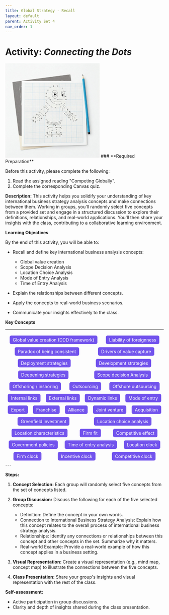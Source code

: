 ```yaml
---
title: Global Strategy - Recall
layout: default
parent: Activity Set 4
nav_order: 1
---
```

# Activity: *Connecting the Dots* 

<img src="/assets/images/connect-the-dots.jpeg" alt="An image of a connect the dots drawing" width="300"/>
### **Required Preparation**

Before this activity, please complete the following:

1.  Read the assigned reading "Competing Globally".
2.  Complete the corresponding Canvas quiz.



**Description:** This activity helps you solidify your understanding of key international business strategy analysis concepts and make connections between them. Working in groups, you'll randomly select five concepts from a provided set and engage in a structured discussion to explore their definitions, relationships, and real-world applications. You'll then share your insights with the class, contributing to a collaborative learning environment.

**Learning Objectives**

By the end of this activity, you will be able to:

*   Recall and define key international business analysis concepts:
    *   Global value creation
    *   Scope Decision Analysis
    *   Location Choice Analysis
    *   Mode of Entry Analysis
    *   Time of Entry Analysis
    
*   Explain the relationships between different concepts.
*   Apply the concepts to real-world business scenarios.
*   Communicate your insights effectively to the class.


**Key Concepts**

---

<div style="display: flex; flex-wrap: wrap; color: white;justify-content: space-around; width=100%">
<span style="background-color: #7253ed; padding: 5px 10px; margin: 5px; border-radius: 5px;">Global value creation (DDD framework)</span>
<span style="background-color: #7253ed; padding: 5px 10px; margin: 5px; border-radius: 5px;"> Liability of foreignness</span>
<span style="background-color: #7253ed; padding: 5px 10px; margin: 5px; border-radius: 5px;"> Paradox of being consistent</span>
<span style="background-color: #7253ed; padding: 5px 10px; margin: 5px; border-radius: 5px;">Drivers of value capture</span>
<span style="background-color: #7253ed; padding: 5px 10px; margin: 5px; border-radius: 5px;"> Deployment strategies</span>
<span style="background-color: #7253ed; padding: 5px 10px; margin: 5px; border-radius: 5px;"> Development strategies</span>
<span style="background-color: #7253ed; padding: 5px 10px; margin: 5px; border-radius: 5px;"> Deepening strategies</span>
<span style="background-color: #7253ed; padding: 5px 10px; margin: 5px; border-radius: 5px;"> Scope decision Analysis</span>
<span style="background-color: #7253ed; padding: 5px 10px; margin: 5px; border-radius: 5px;"> Offshoring / inshoring </span>
<span style="background-color: #7253ed; padding: 5px 10px; margin: 5px; border-radius: 5px;"> Outsourcing</span>
<span style="background-color: #7253ed; padding: 5px 10px; margin: 5px; border-radius: 5px;">Offshore outsourcing </span>
<span style="background-color: #7253ed; padding: 5px 10px; margin: 5px; border-radius: 5px;">Internal links</span>
<span style="background-color: #7253ed; padding: 5px 10px; margin: 5px; border-radius: 5px;">External links</span>
<span style="background-color: #7253ed; padding: 5px 10px; margin: 5px; border-radius: 5px;">Dynamic links</span>
<span style="background-color: #7253ed; padding: 5px 10px; margin: 5px; border-radius: 5px;"> Mode of entry</span>
<span style="background-color: #7253ed; padding: 5px 10px; margin: 5px; border-radius: 5px;">Export</span>
<span style="background-color: #7253ed; padding: 5px 10px; margin: 5px; border-radius: 5px;"> Franchise</span>
<span style="background-color: #7253ed; padding: 5px 10px; margin: 5px; border-radius: 5px;"> Alliance</span>
<span style="background-color: #7253ed; padding: 5px 10px; margin: 5px; border-radius: 5px;"> Joint venture</span>
<span style="background-color: #7253ed; padding: 5px 10px; margin: 5px; border-radius: 5px;"> Acquisition</span>
<span style="background-color: #7253ed; padding: 5px 10px; margin: 5px; border-radius: 5px;">Greenfield investment</span>
<span style="background-color: #7253ed; padding: 5px 10px; margin: 5px; border-radius: 5px;"> Location choice analysis</span>
<span style="background-color: #7253ed; padding: 5px 10px; margin: 5px; border-radius: 5px;"> Location characteristics</span>
<span style="background-color: #7253ed; padding: 5px 10px; margin: 5px; border-radius: 5px;"> Firm fit</span>
<span style="background-color: #7253ed; padding: 5px 10px; margin: 5px; border-radius: 5px;"> Competitive effect</span>
<span style="background-color: #7253ed; padding: 5px 10px; margin: 5px; border-radius: 5px;"> Government policies</span>
<span style="background-color: #7253ed; padding: 5px 10px; margin: 5px; border-radius: 5px;"> Time of entry analysis</span>
<span style="background-color: #7253ed; padding: 5px 10px; margin: 5px; border-radius: 5px;"> Location clock</span>
<span style="background-color: #7253ed; padding: 5px 10px; margin: 5px; border-radius: 5px;"> Firm clock</span>
<span style="background-color: #7253ed; padding: 5px 10px; margin: 5px; border-radius: 5px;"> Incentive clock</span>
<span style="background-color: #7253ed; padding: 5px 10px; margin: 5px; border-radius: 5px;"> Competitive clock</span>

</div>
---

**Steps:**

1.  **Concept Selection:** Each group will randomly select five concepts from the set of concepts listed.

2.  **Group Discussion:** Discuss the following for each of the five selected concepts:
    *   Definition: Define the concept in your own words.
    *   Connection to International Business Strategy Analysis: Explain how this concept relates to the overall process of international business strategy analysis.
    *   Relationships: Identify any connections or relationships between this concept and other concepts in the set. Summarize why it matters.
    *   Real-world Example: Provide a real-world example of how this concept applies in a business setting.
3.  **Visual Representation:** Create a visual representation (e.g., mind map, concept map) to illustrate the connections between the five concepts.
4.  **Class Presentation:** Share your group's insights and visual representation with the rest of the class.

**Self-assessment:**

*   Active participation in group discussions.
*   Clarity and depth of insights shared during the class presentation.